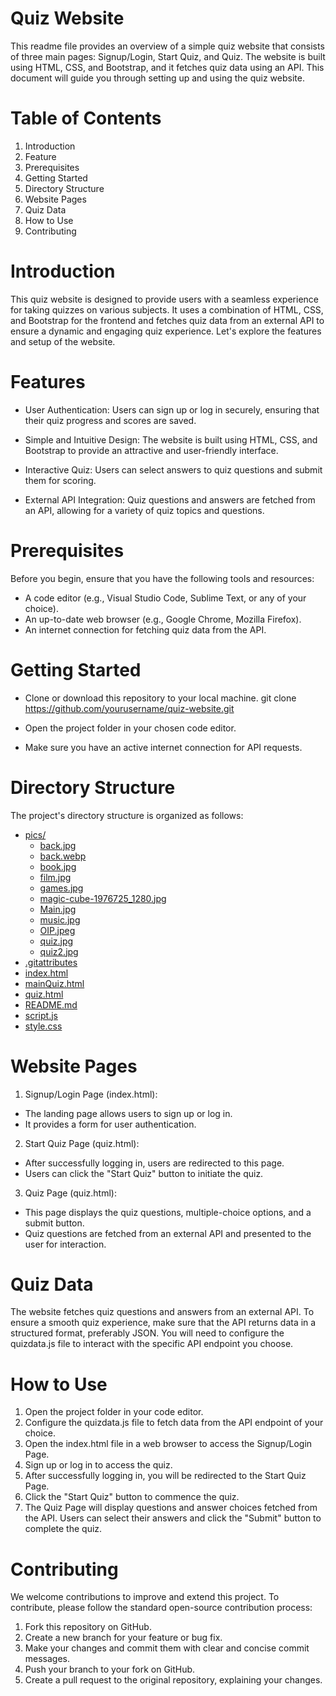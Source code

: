 # Quiz Website
This readme file provides an overview of a simple quiz website that consists of three main pages: Signup/Login, Start Quiz, and Quiz. The website is built using HTML, CSS, and Bootstrap, and it fetches quiz data using an API. This document will guide you through setting up and using the quiz website.


# Table of Contents
1. Introduction
2. Feature
3. Prerequisites
4. Getting Started
5. Directory Structure
6. Website Pages
7. Quiz Data
8. How to Use
9. Contributing


# Introduction
This quiz website is designed to provide users with a seamless experience for taking quizzes on various subjects. It uses a combination of HTML, CSS, and Bootstrap for the frontend and fetches quiz data from an external API to ensure a dynamic and engaging quiz experience. Let's explore the features and setup of the website.


# Features
* User Authentication: Users can sign up or log in securely, ensuring that their quiz progress and scores are saved.

* Simple and Intuitive Design: The website is built using HTML, CSS, and Bootstrap to provide an attractive and user-friendly interface.

* Interactive Quiz: Users can select answers to quiz questions and submit them for scoring.

* External API Integration: Quiz questions and answers are fetched from an API, allowing for a variety of quiz topics and questions.


# Prerequisites
Before you begin, ensure that you have the following tools and resources:

* A code editor (e.g., Visual Studio Code, Sublime Text, or any of your choice).
* An up-to-date web browser (e.g., Google Chrome, Mozilla Firefox).
* An internet connection for fetching quiz data from the API.


# Getting Started
* Clone or download this repository to your local machine.
git clone https://github.com/yourusername/quiz-website.git

* Open the project folder in your chosen code editor.

* Make sure you have an active internet connection for API requests.


# Directory Structure
The project's directory structure is organized as follows:
* [pics/](.\Project\pics)
  * [back.jpg](.\Project\pics\back.jpg)
  * [back.webp](.\Project\pics\back.webp)
  * [book.jpg](.\Project\pics\book.jpg)
  * [film.jpg](.\Project\pics\film.jpg)
  * [games.jpg](.\Project\pics\games.jpg)
  * [magic-cube-1976725_1280.jpg](.\Project\pics\magic-cube-1976725_1280.jpg)
  * [Main.jpg](.\Project\pics\Main.jpg)
  * [music.jpg](.\Project\pics\music.jpg)
  * [OIP.jpeg](.\Project\pics\OIP.jpeg)
  * [quiz.jpg](.\Project\pics\quiz.jpg)
  * [quiz2.jpg](.\Project\pics\quiz2.jpg)
* [.gitattributes](.\Project\.gitattributes)
* [index.html](.\Project\index.html)
* [mainQuiz.html](.\Project\mainQuiz.html)
* [quiz.html](.\Project\quiz.html)
* [README.md](.\Project\README.md)
* [script.js](.\Project\script.js)
* [style.css](.\Project\style.css)


# Website Pages
1. Signup/Login Page (index.html):
* The landing page allows users to sign up or log in.
* It provides a form for user authentication.

2. Start Quiz Page (quiz.html):
* After successfully logging in, users are redirected to this page.
* Users can click the "Start Quiz" button to initiate the quiz.

3. Quiz Page (quiz.html):
* This page displays the quiz questions, multiple-choice options, and a submit button.
* Quiz questions are fetched from an external API and presented to the user for interaction.


# Quiz Data
The website fetches quiz questions and answers from an external API. To ensure a smooth quiz experience, make sure that the API returns data in a structured format, preferably JSON. You will need to configure the quizdata.js file to interact with the specific API endpoint you choose.


# How to Use
1. Open the project folder in your code editor.
2. Configure the quizdata.js file to fetch data from the API endpoint of your choice.
3. Open the index.html file in a web browser to access the Signup/Login Page.
4. Sign up or log in to access the quiz.
5. After successfully logging in, you will be redirected to the Start Quiz Page.
6. Click the "Start Quiz" button to commence the quiz.
7. The Quiz Page will display questions and answer choices fetched from the API. Users can select their answers and click the "Submit" button to complete the quiz.


# Contributing
We welcome contributions to improve and extend this project. To contribute, please follow the standard open-source contribution process:

1. Fork this repository on GitHub.
2. Create a new branch for your feature or bug fix.
3. Make your changes and commit them with clear and concise commit messages.
4. Push your branch to your fork on GitHub.
5. Create a pull request to the original repository, explaining your changes.





